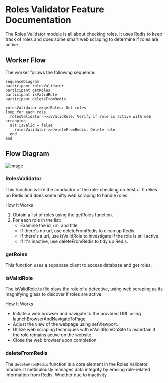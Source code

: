 # Roles Validator Feature Documentation

The Roles Validator module is all about checking roles. It uses Redis to keep track of roles and does some smart web scraping to determine if roles are active.

## Worker Flow

The worker follows the following sequence:

```mermaid
sequenceDiagram
participant rolesValidator
participant getRoles
participant isValidRole
participant deleteFromRedis

rolesValidator->>getRoles: Get roles
loop for each role
  rolesValidator->>isValidRole: Verify if role is active with web scrapping
  alt isValid = false
    rolesValidator->>deleteFromRedis: Delete role
  end
end
```

## Flow Diagram

![image](https://github.com/ocodista/trampar-de-casa/assets/68869379/a51b8394-51fd-4906-96ff-09a40aeb22a2)

### **RolesValidator**

This function is like the conductor of the role-checking orchestra. It relies on Redis and does some nifty web scraping to handle roles.

How It Works

1. Obtain a list of roles using the getRoles function.
2. For each role in the list:
   - Examine the id, url, and title.
   - If there's no url, use deleteFromRedis to clean up Redis.
   - If there's a url, use isValidRole to investigate if the role is still active.
   - If it's inactive, use deleteFromRedis to tidy up Redis.

### **getRoles**

This function uses a supabase client to access database and get roles.

### **isValidRole**

The isValidRole.ts file plays the role of a detective, using web scraping as its magnifying glass to discover if roles are active.

How It Works

- Initiate a web browser and navigate to the provided URL using launchBrowserAndNavigateToPage.
- Adjust the view of the webpage using setViewport.
- Utilize web scraping techniques with isValidRoleOnSite to ascertain if the role remains active on the website.
- Close the web browser upon completion.

### **deleteFromRedis**

The `deleteFromRedis` function is a core element in the Roles Validator module. It meticulously manages data integrity by erasing role-related information from Redis. Whether due to inactivity.
